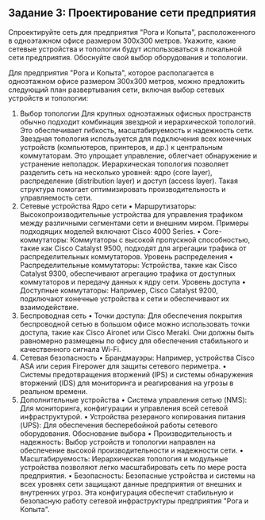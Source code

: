 ## Задание 3: Проектирование сети предприятия
Спроектируйте сеть для предприятия "Рога и Копыта", расположенного в одноэтажном офисе размером 300х300 метров. Укажите, какие сетевые устройства и топологии будут использоваться в локальной сети предприятия. Обоснуйте свой выбор оборудования и топологии.

Для предприятия "Рога и Копыта", которое располагается в одноэтажном офисе размером 300х300 метров, можно предложить следующий план развертывания сети, включая выбор сетевых устройств и топологии:
1. Выбор топологии
Для крупных одноэтажных офисных пространств обычно подходит комбинация звездной и иерархической топологий. Это обеспечивает гибкость, масштабируемость и надежность сети.
Звездная топология используется для подключения всех конечных устройств (компьютеров, принтеров, и др.) к центральным коммутаторам. Это упрощает управление, облегчает обнаружение и устранение неполадок.
Иерархическая топология позволяет разделить сеть на несколько уровней: ядро (core layer), распределение (distribution layer) и доступ (access layer). Такая структура помогает оптимизировать производительность и управляемость сети.
2. Сетевые устройства
Ядро сети
• Маршрутизаторы: Высокопроизводительные устройства для управления трафиком между различными сегментами сети и внешним миром. Примеры подходящих моделей включают Cisco 4000 Series.
• Core-коммутаторы: Коммутаторы с высокой пропускной способностью, такие как Cisco Catalyst 9500, подходят для агрегации трафика от распределительных коммутаторов.
Уровень распределения
• Распределительные коммутаторы: Устройства, такие как Cisco Catalyst 9300, обеспечивают агрегацию трафика от доступных коммутаторов и передачу данных к ядру сети.
Уровень доступа
• Доступные коммутаторы: Например, Cisco Catalyst 9200, подключают конечные устройства к сети и обеспечивают их взаимодействие.
3. Беспроводная сеть
• Точки доступа: Для обеспечения покрытия беспроводной сетью в большом офисе можно использовать точки доступа, такие как Cisco Aironet или Cisco Meraki. Они должны быть равномерно размещены по офису для обеспечения стабильного и качественного сигнала Wi-Fi.
4. Сетевая безопасность
• Брандмауэры: Например, устройства Cisco ASA или серия Firepower для защиты сетевого периметра.
• Системы предотвращения вторжений (IPS) и системы обнаружения вторжений (IDS) для мониторинга и реагирования на угрозы в реальном времени.
5. Дополнительные устройства
• Система управления сетью (NMS): Для мониторинга, конфигурации и управления всей сетевой инфраструктурой.
• Устройства резервного копирования питания (UPS): Для обеспечения бесперебойной работы сетевого оборудования.
Обоснование выбора
• Производительность и надежность: Выбор устройств и топологии направлен на обеспечение высокой производительности и надежности сети.
• Масштабируемость: Иерархическая топология и модульные устройства позволяют легко масштабировать сеть по мере роста предприятия.
• Безопасность: Безопасные устройства и системы на всех уровнях сети защищают данные предприятия от внешних и внутренних угроз.
Эта конфигурация обеспечит стабильную и безопасную работу сетевой инфраструктуры предприятия "Рога и Копыта".

